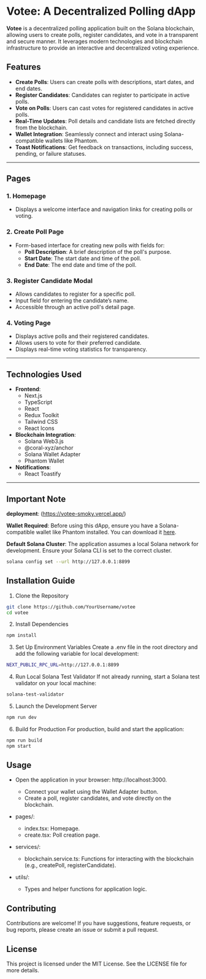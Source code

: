 # Votee: A Decentralized Polling dApp

**Votee** is a decentralized polling application built on the Solana blockchain, allowing users to create polls, register candidates, and vote in a transparent and secure manner. It leverages modern technologies and blockchain infrastructure to provide an interactive and decentralized voting experience.

## Features

- **Create Polls**: Users can create polls with descriptions, start dates, and end dates.
- **Register Candidates**: Candidates can register to participate in active polls.
- **Vote on Polls**: Users can cast votes for registered candidates in active polls.
- **Real-Time Updates**: Poll details and candidate lists are fetched directly from the blockchain.
- **Wallet Integration**: Seamlessly connect and interact using Solana-compatible wallets like Phantom.
- **Toast Notifications**: Get feedback on transactions, including success, pending, or failure statuses.

---

## Pages

### 1. **Homepage**
   - Displays a welcome interface and navigation links for creating polls or voting.

### 2. **Create Poll Page**
   - Form-based interface for creating new polls with fields for:
     - **Poll Description**: A brief description of the poll's purpose.
     - **Start Date**: The start date and time of the poll.
     - **End Date**: The end date and time of the poll.

### 3. **Register Candidate Modal**
   - Allows candidates to register for a specific poll.
   - Input field for entering the candidate’s name.
   - Accessible through an active poll's detail page.

### 4. **Voting Page**
   - Displays active polls and their registered candidates.
   - Allows users to vote for their preferred candidate.
   - Displays real-time voting statistics for transparency.

---

## Technologies Used

- **Frontend**:
  - Next.js
  - TypeScript
  - React
  - Redux Toolkit
  - Tailwind CSS
  - React Icons
- **Blockchain Integration**:
  - Solana Web3.js
  - @coral-xyz/anchor
  - Solana Wallet Adapter
  - Phantom Wallet
- **Notifications**:
  - React Toastify

---

## Important Note

**deployment**: (https://votee-smoky.vercel.app/)

**Wallet Required**: Before using this dApp, ensure you have a Solana-compatible wallet like Phantom installed. You can download it [here](https://phantom.app/).

**Default Solana Cluster**: The application assumes a local Solana network for development. Ensure your Solana CLI is set to the correct cluster.

```bash
solana config set --url http://127.0.0.1:8899
```

## Installation Guide
1. Clone the Repository

```bash
git clone https://github.com/YourUsername/votee
cd votee
```

2. Install Dependencies
```bash
npm install
```

3. Set Up Environment Variables
Create a .env file in the root directory and add the following variable for local development:

```sh
NEXT_PUBLIC_RPC_URL=http://127.0.0.1:8899
```

4. Run Local Solana Test Validator
If not already running, start a Solana test validator on your local machine:

```sh
solana-test-validator
```

5. Launch the Development Server
```sh
npm run dev
```

6. Build for Production
For production, build and start the application:

```sh
npm run build
npm start
```

## Usage
* Open the application in your browser: http://localhost:3000.
    * Connect your wallet using the Wallet Adapter button.
    * Create a poll, register candidates, and vote directly on the blockchain.

* pages/:
    * index.tsx: Homepage.
    * create.tsx: Poll creation page.

* services/:
    * blockchain.service.ts: Functions for interacting with the blockchain (e.g., createPoll, registerCandidate).

* utils/:
    * Types and helper functions for application logic.

## Contributing
Contributions are welcome! If you have suggestions, feature requests, or bug reports, please create an issue or submit a pull request.

## License
This project is licensed under the MIT License. See the LICENSE file for more details.